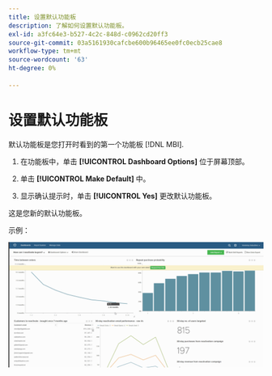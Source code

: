 ```yaml
---
title: 设置默认功能板
description: 了解如何设置默认功能板。
exl-id: a3fc64e3-b527-4c2c-848d-c0962cd20ff3
source-git-commit: 03a5161930cafcbe600b96465ee0fc0ecb25cae8
workflow-type: tm+mt
source-wordcount: '63'
ht-degree: 0%

---
```


# 设置默认功能板

默认功能板是您打开时看到的第一个功能板 [!DNL MBI].

1. 在功能板中，单击 **[!UICONTROL Dashboard Options]** 位于屏幕顶部。

1. 单击 **[!UICONTROL Make Default]** 中。

1. 显示确认提示时，单击 **[!UICONTROL Yes]** 更改默认功能板。

这是您新的默认功能板。

示例：

![默认仪表板](../../assets/default_dashboard.gif)
